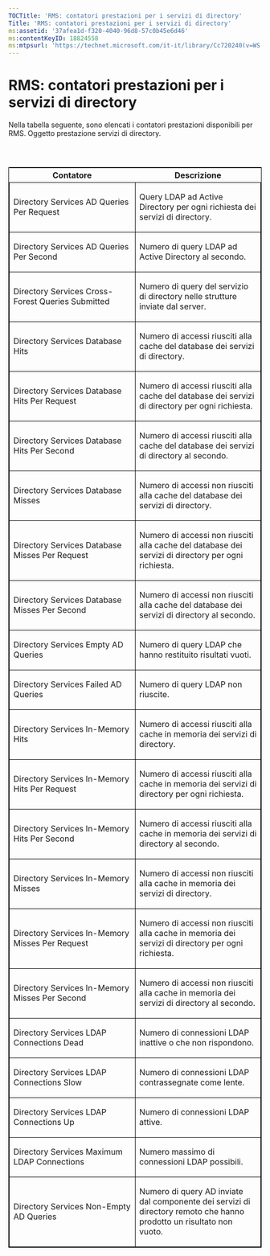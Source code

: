```yaml
---
TOCTitle: 'RMS: contatori prestazioni per i servizi di directory'
Title: 'RMS: contatori prestazioni per i servizi di directory'
ms:assetid: '37afea1d-f320-4040-96d8-57c0b45e6d46'
ms:contentKeyID: 18824558
ms:mtpsurl: 'https://technet.microsoft.com/it-it/library/Cc720240(v=WS.10)'
---
```


RMS: contatori prestazioni per i servizi di directory
=====================================================

Nella tabella seguente, sono elencati i contatori prestazioni disponibili per RMS. Oggetto prestazione servizi di directory.

###  

<p> </p>
<table style="border:1px solid black;">
<colgroup>
<col width="50%" />
<col width="50%" />
</colgroup>
<thead>
<tr class="header">
<th>Contatore</th>
<th>Descrizione</th>
</tr>
</thead>
<tbody>
<tr class="odd">
<td style="border:1px solid black;"><p>Directory Services AD Queries Per Request</p></td>
<td style="border:1px solid black;"><p>Query LDAP ad Active Directory per ogni richiesta dei servizi di directory.</p></td>
</tr>  
<tr class="even">
<td style="border:1px solid black;"><p>Directory Services AD Queries Per Second</p></td>
<td style="border:1px solid black;"><p>Numero di query LDAP ad Active Directory al secondo.</p></td>
</tr>  
<tr class="odd">
<td style="border:1px solid black;"><p>Directory Services Cross-Forest Queries Submitted</p></td>
<td style="border:1px solid black;"><p>Numero di query del servizio di directory nelle strutture inviate dal server.</p></td>
</tr>  
<tr class="even">
<td style="border:1px solid black;"><p>Directory Services Database Hits</p></td>
<td style="border:1px solid black;"><p>Numero di accessi riusciti alla cache del database dei servizi di directory.</p></td>
</tr>  
<tr class="odd">
<td style="border:1px solid black;"><p>Directory Services Database Hits Per Request</p></td>
<td style="border:1px solid black;"><p>Numero di accessi riusciti alla cache del database dei servizi di directory per ogni richiesta.</p></td>
</tr>  
<tr class="even">
<td style="border:1px solid black;"><p>Directory Services Database Hits Per Second</p></td>
<td style="border:1px solid black;"><p>Numero di accessi riusciti alla cache del database dei servizi di directory al secondo.</p></td>
</tr>  
<tr class="odd">
<td style="border:1px solid black;"><p>Directory Services Database Misses</p></td>
<td style="border:1px solid black;"><p>Numero di accessi non riusciti alla cache del database dei servizi di directory.</p></td>
</tr>  
<tr class="even">
<td style="border:1px solid black;"><p>Directory Services Database Misses Per Request</p></td>
<td style="border:1px solid black;"><p>Numero di accessi non riusciti alla cache del database dei servizi di directory per ogni richiesta.</p></td>
</tr>  
<tr class="odd">
<td style="border:1px solid black;"><p>Directory Services Database Misses Per Second</p></td>
<td style="border:1px solid black;"><p>Numero di accessi non riusciti alla cache del database dei servizi di directory al secondo.</p></td>
</tr>  
<tr class="even">
<td style="border:1px solid black;"><p>Directory Services Empty AD Queries</p></td>
<td style="border:1px solid black;"><p>Numero di query LDAP che hanno restituito risultati vuoti.</p></td>
</tr>  
<tr class="odd">
<td style="border:1px solid black;"><p>Directory Services Failed AD Queries</p></td>
<td style="border:1px solid black;"><p>Numero di query LDAP non riuscite.</p></td>
</tr>  
<tr class="even">
<td style="border:1px solid black;"><p>Directory Services In-Memory Hits</p></td>
<td style="border:1px solid black;"><p>Numero di accessi riusciti alla cache in memoria dei servizi di directory.</p></td>
</tr>  
<tr class="odd">
<td style="border:1px solid black;"><p>Directory Services In-Memory Hits Per Request</p></td>
<td style="border:1px solid black;"><p>Numero di accessi riusciti alla cache in memoria dei servizi di directory per ogni richiesta.</p></td>
</tr>  
<tr class="even">
<td style="border:1px solid black;"><p>Directory Services In-Memory Hits Per Second</p></td>
<td style="border:1px solid black;"><p>Numero di accessi riusciti alla cache in memoria dei servizi di directory al secondo.</p></td>
</tr>  
<tr class="odd">
<td style="border:1px solid black;"><p>Directory Services In-Memory Misses</p></td>
<td style="border:1px solid black;"><p>Numero di accessi non riusciti alla cache in memoria dei servizi di directory.</p></td>
</tr>  
<tr class="even">
<td style="border:1px solid black;"><p>Directory Services In-Memory Misses Per Request</p></td>
<td style="border:1px solid black;"><p>Numero di accessi non riusciti alla cache in memoria dei servizi di directory per ogni richiesta.</p></td>
</tr>  
<tr class="odd">
<td style="border:1px solid black;"><p>Directory Services In-Memory Misses Per Second</p></td>
<td style="border:1px solid black;"><p>Numero di accessi non riusciti alla cache in memoria dei servizi di directory al secondo.</p></td>
</tr>  
<tr class="even">
<td style="border:1px solid black;"><p>Directory Services LDAP Connections Dead</p></td>
<td style="border:1px solid black;"><p>Numero di connessioni LDAP inattive o che non rispondono.</p></td>
</tr>  
<tr class="odd">
<td style="border:1px solid black;"><p>Directory Services LDAP Connections Slow</p></td>
<td style="border:1px solid black;"><p>Numero di connessioni LDAP contrassegnate come lente.</p></td>
</tr>  
<tr class="even">
<td style="border:1px solid black;"><p>Directory Services LDAP Connections Up</p></td>
<td style="border:1px solid black;"><p>Numero di connessioni LDAP attive.</p></td>
</tr>  
<tr class="odd">
<td style="border:1px solid black;"><p>Directory Services Maximum LDAP Connections</p></td>
<td style="border:1px solid black;"><p>Numero massimo di connessioni LDAP possibili.</p></td>
</tr>  
<tr class="even">
<td style="border:1px solid black;"><p>Directory Services Non-Empty AD Queries</p></td>
<td style="border:1px solid black;"><p>Numero di query AD inviate dal componente dei servizi di directory remoto che hanno prodotto un risultato non vuoto.</p></td>
</tr>  
</tbody>  
</table>
